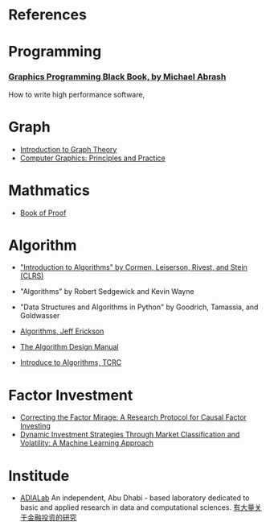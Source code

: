 # References
# Programming
### [Graphics Programming Black Book, by Michael Abrash](https://www.drdobbs.com/parallel/graphics-programming-black-book/184404919)
How to write high performance software,
# Graph
- [Introduction to Graph Theory](../../../asset/books/graph/IntroductiontoGraphTheory--RichardJ_Trudeau&chenjin5_com--2021--cj5--a817d8e677369f18bcf58b161e46fde4--Anna'sArchive.mobi)
- [Computer Graphics: Principles and Practice](https://students.aiu.edu/submissions/profiles/resources/onlineBook/a6A8H5_computer%20graphics.pdf)
# Mathmatics
- [Book of Proof](https://richardhammack.github.io/BookOfProof/)

# Algorithm
- ["Introduction to Algorithms" by Cormen, Leiserson, Rivest, and Stein (CLRS)](https://enos.itcollege.ee/~japoia/algorithms/GT/Introduction_to_algorithms-3rd%20Edition.pdf)

- "Algorithms" by Robert Sedgewick and Kevin Wayne

- "Data Structures and Algorithms in Python" by Goodrich, Tamassia, and Goldwasser

- [Algorithms, Jeff Erickson](https://jeffe.cs.illinois.edu/teaching/algorithms/)
- [The Algorithm Design Manual](https://mimoza.marmara.edu.tr/~msakalli/cse706_12/SkienaTheAlgorithmDesignManual.pdf)
- [Introduce to Algorithms, TCRC](https://enos.itcollege.ee/~japoia/algorithms/GT/Introduction_to_algorithms-3rd%20Edition.pdf)


# Factor Investment
- [Correcting the Factor Mirage: A Research Protocol for Causal Factor Investing](https://papers.ssrn.com/sol3/papers.cfm?abstract_id=4697929)
- [Dynamic Investment Strategies Through Market Classification and Volatility: A Machine Learning Approach](https://arxiv.org/abs/2504.02841)

# Institude
- [ADIALab](https://www.adialab.ae/)
An independent, Abu Dhabi - based laboratory dedicated to basic and applied research in data and computational sciences.
[有大量关于金融投资的研究](https://www.adialab.ae/research-series)
